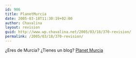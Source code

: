 ```yaml
---
id: 906
title: PlanetMurcia
date: 2005-03-18T11:30:19+02:00
author: Chavalina
layout: revision
guid: http://www.wp.chavalina.net/2005/03/18/370-revision/
permalink: /2005/03/18/370-revision/
---
```

&iquest;Eres de Murcia? &iquest;Tienes un blog? <a href="http://neuromancer.dif.um.es/planetmurcia/" target="_blank">Planet Murcia</a>